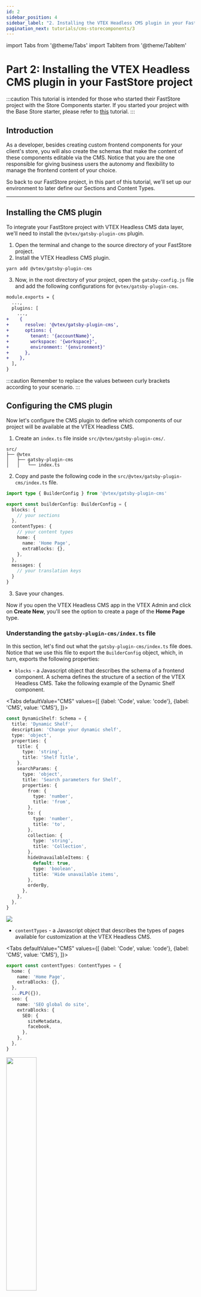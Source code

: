 ```yaml
---
id: 2
sidebar_position: 4
sidebar_label: "2. Installing the VTEX Headless CMS plugin in your FastStore project"
pagination_next: tutorials/cms-storecomponents/3
---
```


import Tabs from '@theme/Tabs'
import TabItem from '@theme/TabItem'

# Part 2: Installing the VTEX Headless CMS plugin in your FastStore project

:::caution
This tutorial is intended for those who started their FastStore project with the Store Components starter. If you started your project with the Base Store starter, please refer to [this](/tutorials/cms-overview) tutorial.
:::

## Introduction

As a developer, besides creating custom frontend components for your client's store, you will also create the schemas that make the content of these components editable via the CMS. Notice that you are the one responsible for giving business users the autonomy and flexibility to manage the frontend content of your choice. 

So back to our FastStore project, in this part of this tutorial, we'll set up our environment to later define our Sections and Content Types.

---

## Installing the CMS plugin

To integrate your FastStore project with VTEX Headless CMS data layer, we'll need to install the `@vtex/gatsby-plugin-cms` plugin.

1. Open the terminal and change to the source directory of your FastStore project.
2. Install the VTEX Headless CMS plugin.

  ```
  yarn add @vtex/gatsby-plugin-cms
  ```

3. Now, in the root directory of your project, open the `gatsby-config.js` file and add the following configurations for `@vtex/gatsby-plugin-cms`.

```diff {5-12} title=gatsby-config.js
module.exports = {
  ...,
  plugins: [
    ...,
+    {
+      resolve: '@vtex/gatsby-plugin-cms',
+      options: {
+        tenant: '{accountName}',
+        workspace: '{workspace}',
+        environment: '{environment}'
+      },
+    },
  ],
}
```

:::caution
Remember to replace the values between curly brackets according to your scenario.
:::

## Configuring the CMS plugin

Now let's configure the CMS plugin to define which components of our project will be available at the VTEX Headless CMS. 

1. Create an `index.ts` file inside `src/@vtex/gatsby-plugin-cms/`.

  ```
  src/
  ├── @vtex
  │   ├── gatsby-plugin-cms
  │   │   └── index.ts
  ```

2. Copy and paste the following code in the `src/@vtex/gatsby-plugin-cms/index.ts` file.

  ```ts title="/src/@vtex/gatsby-plugin-cms/index.ts"
  import type { BuilderConfig } from '@vtex/gatsby-plugin-cms'

  export const builderConfig: BuilderConfig = {
    blocks: {
      // your sections
    },
    contentTypes: {
      // your content types
      home: {
        name: 'Home Page',
        extraBlocks: {},
      },      
    },
    messages: {
      // your translation keys
    }
  }
  ```

3. Save your changes.
   
Now if you open the VTEX Headless CMS app in the VTEX Admin and click on **Create New**, you'll see the option to create a page of the **Home Page** type.

### Understanding the `gatsby-plugin-cms/index.ts` file

In this section, let's find out what the `gatsby-plugin-cms/index.ts` file does. Notice that we use this file to export the `BuilderConfig` object, which, in turn, exports the following properties:

- `blocks` - a Javascript object that describes the schema of a frontend component. A schema defines the structure of a section of the VTEX Headless CMS. Take the following example of the Dynamic Shelf component.

<Tabs
  defaultValue="CMS"
  values={[
    {label: 'Code', value: 'code'},
    {label: 'CMS', value: 'CMS'},
  ]}>
  <TabItem value="code">
  
<div>

```ts title=src/@vtex/gatsby-plugin-cms/index.ts
const DynamicShelf: Schema = {
  title: 'Dynamic Shelf',
  description: 'Change your dynamic shelf',
  type: 'object',
  properties: {
    title: {
      type: 'string',
      title: 'Shelf Title',
    },
    searchParams: {
      type: 'object',
      title: 'Search parameters for Shelf',
      properties: {
        from: {
          type: 'number',
          title: 'from',
        },
        to: {
          type: 'number',
          title: 'to',
        },
        collection: {
          type: 'string',
          title: 'Collection',
        },
        hideUnavailableItems: {
          default: true,
          type: 'boolean',
          title: 'Hide unavailable items',
        },
        orderBy,
      },
    },
  },
}
```

</div>

  </TabItem>
  <TabItem value="CMS">
    <img src="/img/tutorials/cms-storecomponents/dynamicshelfschema.png"/>
  </TabItem>
</Tabs>

- `contentTypes` - a Javascript object that describes the types of pages available for customization at the VTEX Headless CMS.

<Tabs
  defaultValue="CMS"
  values={[
    {label: 'Code', value: 'code'},
    {label: 'CMS', value: 'CMS'},
  ]}>
  <TabItem value="code">
  
<div>

```ts title=src/@vtex/gatsby-plugin-cms/index.ts
export const contentTypes: ContentTypes = {
  home: {
    name: 'Home Page',
    extraBlocks: {},
  },
  ...PLP({}),
  seo: {
    name: 'SEO global do site',
    extraBlocks: {
      SEO: {
        siteMetadata,
        facebook,
      },
    },
  },
}
```

</div>

  </TabItem>
  <TabItem value="CMS">
  <img src="/img/tutorials/cms-storecomponents/contenttypes.png" width="40%" />
  </TabItem>
</Tabs>

- `messages` - an object that defines translation keys.
  
```ts title=src/@vtex/gatsby-plugin-cms/index.ts
  messages: {
    'admin/socialmediaTitle': 'Social Media',
    'admin/meta/socialmediaTitleFieldTitle': 'Title',
    'admin/meta/socialmediaTitleFieldDescription':
      'Appears when a link to this page is shared on social media',
    'admin/meta/socialmediaDescriptionFieldTitle': 'Description',
    'admin/meta/socialmediaDescriptionFieldDescription':
      'Appears when a link to this page is shared on social media',
    'admin/meta/socialmediaImageFieldTitle': 'Thumbnail',
    'admin/meta/socialmediaImageFieldDescription':
      'Appears when the page is shared on social media',
  },
```

Now that you have created your `src/@vtex/gatsby-plugin-cms/index.ts` file and have an overall understanding of how you'll use it, let's define our schemas, content types and messages.

---

## Related resources

- [`gatsby-cms-plugin`](https://json-schema.org/understanding-json-schema/index.html)
- [Gatsby documentation - Plugins](https://www.gatsbyjs.com/docs/how-to/plugins-and-themes/)
- [Gatsby Documentation - Shadowing](https://www.gatsbyjs.com/docs/how-to/plugins-and-themes/shadowing/)
